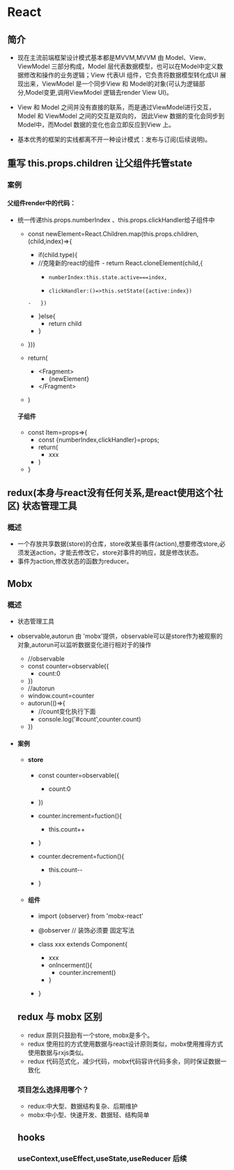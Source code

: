 # React
## 简介
- 现在主流前端框架设计模式基本都是MVVM,MVVM 由 Model、View、ViewModel 三部分构成，Model 层代表数据模型，也可以在Model中定义数据修改和操作的业务逻辑；View 代表UI 组件，它负责将数据模型转化成UI 展现出来，ViewModel 是一个同步View 和 Model的对象(可认为逻辑部分,Model变更,调用ViewModel 逻辑去render View UI)。

- View 和 Model 之间并没有直接的联系，而是通过ViewModel进行交互，Model 和 ViewModel 之间的交互是双向的， 因此View 数据的变化会同步到Model中，而Model 数据的变化也会立即反应到View 上。

- 基本优秀的框架的实线都离不开一种设计模式：发布与订阅(后续说明)。
  
## 重写 this.props.children 让父组件托管state
### 案例
#### 父组件render中的代码：
-  统一传递this.props.numberIndex 、this.props.clickHandler给子组件中
   - const newElement=React.Children.map(this.props.children,(child,index)=>{
       - if(child.type){
       -   //克隆新的react的组件
         -   return React.cloneElement(child,{
             -     numberIndex:this.state.active===index,
             -     clickHandler:()=>this.setState({active:index})
         -   })
       - }else{
          -   return child
       - }
   - }))

   - return(
     -  \<Fragment>
          - {newElement}
     -  \</Fragment>
   - )

   #### 子组件
   - const Item=props=>{
       - const {numberIndex,clickHandler}=props;
       - return(
          -   xxx
       - )
   - }

## redux(本身与react没有任何关系,是react使用这个社区) 状态管理工具
### 概述
- 一个存放共享数据(store)的仓库，store收某些事件(action),想要修改store,必须发送action，才能去修改它，store对事件的响应，就是修改状态。
- 事件为action,修改状态的函数为reducer。

## Mobx
### 概述
- 状态管理工具
- observable,autorun 由 'mobx'提供，observable可以是store作为被观察的对象,autorun可以监听数据变化进行相对于的操作
  - //observable
  - const counter=observable({
    - count:0 
  - })
   - //autorun
   - window.count=counter
   - autorun(()=>{
     - //count变化执行下面
     - console.log('#count',counter.count)
   - })
  
- #### 案例
  - #### store
    - const counter=observable({
      - count:0 
    - })

    - counter.increment=fuction(){
        - this.count++
    - }
    - counter.decrement=fuction(){
        - this.count--
    - }
  - #### 组件
    - import {observer} from 'mobx-react'
    - @observer // 装饰必须要 固定写法
    - class xxx extends Component{
      - xxx
      - onIncerment(){
        - counter.increment()
      - }
      
    - }
  
  ## redux 与 mobx 区别
  - redux 原则只鼓励有一个store, mobx是多个。
  - redux 使用拉的方式使用数据与react设计原则类似，mobx使用推得方式使用数据与rxjs类似。
  - redux 代码范式化，减少代码，mobx代码容许代码多余，同时保证数据一致化
  ### 项目怎么选择用哪个？
  - redux:中大型、数据结构复杂、后期维护
  - mobx:中小型、快速开发、数据轻、结构简单
  
  ## hooks
  ### useContext,useEffect,useState,useReducer 后续
